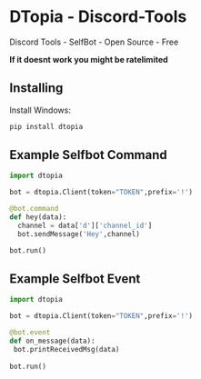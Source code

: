 # DTopia - Discord-Tools
Discord Tools - SelfBot - Open Source - Free

**If it doesnt work you might be ratelimited**


## Installing
Install Windows:
```python
pip install dtopia
```

## Example Selfbot Command
```python
import dtopia

bot = dtopia.Client(token="TOKEN",prefix='!')

@bot.command
def hey(data):
  channel = data['d']['channel_id']
  bot.sendMessage('Hey',channel)

bot.run()

```
## Example Selfbot Event
```python
import dtopia

bot = dtopia.Client(token="TOKEN",prefix='!')

@bot.event
def on_message(data):
 bot.printReceivedMsg(data)
 
bot.run()
```
